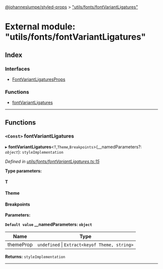 [@johanneslumpe/styled-props](../README.md) > ["utils/fonts/fontVariantLigatures"](../modules/_utils_fonts_fontvariantligatures_.md)

# External module: "utils/fonts/fontVariantLigatures"

## Index

### Interfaces

* [FontVariantLigaturesProps](../interfaces/_utils_fonts_fontvariantligatures_.fontvariantligaturesprops.md)

### Functions

* [fontVariantLigatures](_utils_fonts_fontvariantligatures_.md#fontvariantligatures)

---

## Functions

<a id="fontvariantligatures"></a>

### `<Const>` fontVariantLigatures

▸ **fontVariantLigatures**<`T`,`Theme`,`Breakpoints`>(__namedParameters?: *`object`*): `styleImplementation`

*Defined in [utils/fonts/fontVariantLigatures.ts:15](https://github.com/johanneslumpe/styled-props/blob/8e709f1/src/utils/fonts/fontVariantLigatures.ts#L15)*

**Type parameters:**

#### T 
#### Theme 
#### Breakpoints 
**Parameters:**

**`Default value` __namedParameters: `object`**

| Name | Type |
| ------ | ------ |
| themeProp | `undefined` \| `Extract<keyof Theme, string>` |

**Returns:** `styleImplementation`

___


